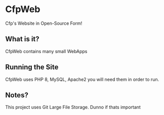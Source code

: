 # CfpWeb
Cfp's Website in Open-Source Form!

## What is it?
CfpWeb contains many small WebApps

## Running the Site
CfpWeb uses PHP 8, MySQL, Apache2 you will need them in order to run.

## Notes?
This project uses Git Large File Storage. Dunno if thats important